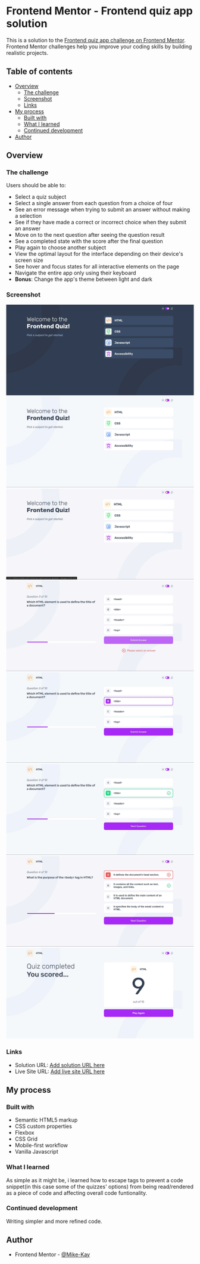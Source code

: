 # Frontend Mentor - Frontend quiz app solution

This is a solution to the [Frontend quiz app challenge on Frontend Mentor](https://www.frontendmentor.io/challenges/frontend-quiz-app-BE7xkzXQnU). Frontend Mentor challenges help you improve your coding skills by building realistic projects.

## Table of contents

- [Overview](#overview)
  - [The challenge](#the-challenge)
  - [Screenshot](#screenshot)
  - [Links](#links)
- [My process](#my-process)
  - [Built with](#built-with)
  - [What I learned](#what-i-learned)
  - [Continued development](#continued-development)
- [Author](#author)

## Overview

### The challenge

Users should be able to:

- Select a quiz subject
- Select a single answer from each question from a choice of four
- See an error message when trying to submit an answer without making a selection
- See if they have made a correct or incorrect choice when they submit an answer
- Move on to the next question after seeing the question result
- See a completed state with the score after the final question
- Play again to choose another subject
- View the optimal layout for the interface depending on their device's screen size
- See hover and focus states for all interactive elements on the page
- Navigate the entire app only using their keyboard
- **Bonus**: Change the app's theme between light and dark

### Screenshot

![](./assets/images/screenshots/Quiz-1.jpg)
![](./assets/images/screenshots/Quiz-2.jpg)
![](./assets/images/screenshots/Quiz-3.jpg)
![](./assets/images/screenshots/Quiz-4.jpg)
![](./assets/images/screenshots/Quiz-5.jpg)
![](./assets/images/screenshots/Quiz-6.jpg)
![](./assets/images/screenshots/Quiz-7.jpg)
![](./assets/images/screenshots/Quiz-8.jpg)

### Links

- Solution URL: [Add solution URL here](https://your-solution-url.com)
- Live Site URL: [Add live site URL here](https://your-live-site-url.com)

## My process

### Built with

- Semantic HTML5 markup
- CSS custom properties
- Flexbox
- CSS Grid
- Mobile-first workflow
- Vanilla Javascript

### What I learned

As simple as it might be, i learned how to escape tags to prevent a code snippet(in this case some of the quizzes' options) from being read/rendered as a piece of code and affecting overall code funtionality.

### Continued development

Writing simpler and more refined code.

## Author

- Frontend Mentor - [@Mike-Kay](https://www.frontendmentor.io/profile/Mike-Kay)
